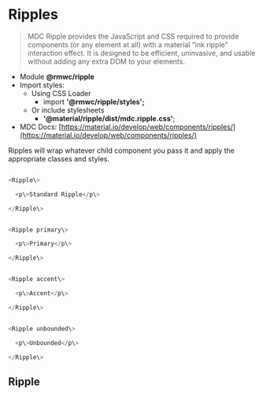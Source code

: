 # Ripples

> MDC Ripple provides the JavaScript and CSS required to provide components (or any element at all) with a material “ink ripple” interaction effect. It is designed to be efficient, uninvasive, and usable without adding any extra DOM to your elements.

-   Module __@rmwc/ripple__
-   Import styles:
    -   Using CSS Loader
        -   import __'@rmwc/ripple/styles';__
    -   Or include stylesheets
        -   __'@material/ripple/dist/mdc.ripple.css'__;
-   MDC Docs: [https://material.io/develop/web/components/ripples/](https://material.io/develop/web/components/ripples/)

Ripples will wrap whatever child component you pass it and apply the appropriate classes and styles.

```js

<Ripple\>

  <p\>Standard Ripple</p\>

</Ripple\>


```

```js

<Ripple primary\>

  <p\>Primary</p\>

</Ripple\>


```

```js

<Ripple accent\>

  <p\>Accent</p\>

</Ripple\>


```

```js

<Ripple unbounded\>

  <p\>Unbounded</p\>

</Ripple\>


```

## Ripple
